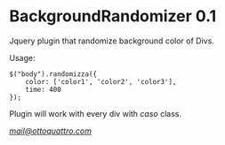 BackgroundRandomizer 0.1
========================

Jquery plugin that randomize background color of Divs.

Usage: 

	$("body").randomizza({
		color: ['color1', 'color2', 'color3'], 
		time: 400
	});

Plugin will work with every div with *caso* class.


*mail@ottoquattro.com*



